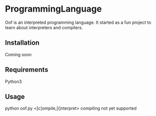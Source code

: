 # ProgrammingLanguage
Oof is an interpreted programming language. It started as a fun project to learn about interpreters and compilers.

## Installation
Coming soon

## Requirements
Python3

## Usage
python oof.py <[c]ompile,[i]nterpret> <file>
compiling not yet supported
